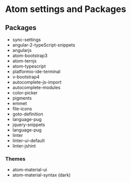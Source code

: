 # Atom settings and Packages

## Packages

- sync-settings
- angular-2-typeScript-snippets
- angularjs
- atom-bootstrap3
- atom-ternjs
- atom-typescript
- platformio-ide-terminal
- v-bootstrap4
- autocomplete-js-import
- autocomplete-modules
- color-picker
- pigments
- emmet
- file-icons
- goto-definition
- language-pug
- jquery-snippets
- language-pug
- linter
- linter-ui-default
- linter-jshint

### Themes

- atom-material-ui
- atom-material-syntax (dark)
